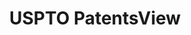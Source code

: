 ---
layout: default
bigquery: https://console.cloud.google.com/bigquery?p=patents-public-data&d=patentsview&page=dataset
citation: Attribution should be given to PatentsView for use, distribution, or derivative
  works.
code: https://github.com/CSSIP-AIR/PatentsView-Code-Snippets/
contributors: USPTO
cost: None
description: 'PatentsView includes US patent data including raw data (summaries, applications,
  pregrant applications), disambugations of inventors and assignees, and inventor
  gender estimates.  Also foreign priority data, # of figures and sheets, and government
  interest statements.'
documentation: https://patentsview.org/query/builder-faqs
last_edit: Mon, 04 Apr 2022 19:02:57 GMT
location: https://patentsview.org/
maintained_by: USPTO
record_creation_timestamp: 12/2/2020 17:20:46
schema_fields: '[''assignee_id'', ''inventor_id'', ''relkind'', ''state_fips'', ''disamb_assignee_id_20191008'',
  ''abstract'', ''location_id'', ''classification_data_source'', ''male_flag'', ''type'',
  ''disamb_inventor_id_20200331'', ''rule_47'', ''classification_status'', ''lapse_of_patent'',
  ''disamb_inventor_id_20201229'', ''kind'', ''subgroup_id'', ''group'', ''_102_date'',
  ''level_three'', ''country'', ''rawlocation_id'', ''dependent'', ''level_one'',
  ''disamb_assignee_id_20190312'', ''uuid'', ''gi_statement'', ''fname'', ''field_title'',
  ''group_id'', ''field_id'', ''disamb_inventor_id_20181127'', ''subclass'', ''withdrawn'',
  ''contract_award_number'', ''num'', ''level_two'', ''role'', ''longitude'', ''text'',
  ''length'', ''category'', ''main_group'', ''disamb_assignee_id_20200630'', ''lawyer_id'',
  ''doc_type'', ''f371_date'', ''county_fips'', ''disamb_inventor_id_20171226'', ''designation'',
  ''subsection_id'', ''disamb_inventor_id_20171003'', ''term_grant'', ''patent_id'',
  ''attribution_status'', ''term_extension'', ''rawassignee_id'', ''subgroup'', ''citation_id'',
  ''disamb_inventor_id_20180528'', ''disamb_inventor_id_20190312'', ''rel_id'', ''disamb_assignee_id_20191231'',
  ''latin_name'', ''ipc_class'', ''rawinventor_id'', ''disamb_inventor_id_20170307'',
  ''subcategory_id'', ''applicant_type'', ''state'', ''disamb_inventor_id_20200630'',
  ''publication_number'', ''disamb_assignee_id_20190820'', ''subclass_id'', ''disamb_inventor_id_20190820'',
  ''_371_date'', ''id'', ''doctype'', ''organization_id'', ''name_first'', ''disamb_inventor_id_20191008'',
  ''classification_value'', ''num_claims'', ''disamb_assignee_id_20200929'', ''ipc_version_indicator'',
  ''disclaimer_date'', ''f102_date'', ''variety'', ''disamb_inventor_id_20200929'',
  ''sector_title'', ''organization'', ''latitude'', ''number'', ''classification_level'',
  ''symbol_position'', ''deceased'', ''name_last'', ''section_id'', ''mainclass_id'',
  ''city'', ''date'', ''disamb_assignee_id_20181127'', ''disamb_assignee_id_20200331'',
  ''disamb_inventor_id_20170808'', ''num_figures'', ''section'', ''category_id'',
  ''series_code'', ''country_transformed'', ''filename'', ''action_date'', ''latlong'',
  ''exemplary'', ''lname'', ''sequence'', ''county'', ''term_disclaimer'', ''num_sheets'',
  ''reldocno'', ''application_id'', ''disamb_inventor_id_20191231'', ''title'', ''status'',
  ''male'', ''name'']'
shortname: patentsview
tags:
- disambiguation
- United States
- gender
terms_of_use: Creative Commons Attribution 4.0 International License.
timeframe: 1963-1999
title: USPTO PatentsView
uuid: cf1780b1-e265-4e49-8d1d-83b9cfe0fd9a
---